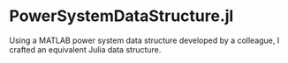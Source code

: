 # PowerSystemDataStructure.jl
Using a MATLAB power system data structure developed by a colleague, I crafted an equivalent Julia data structure.
